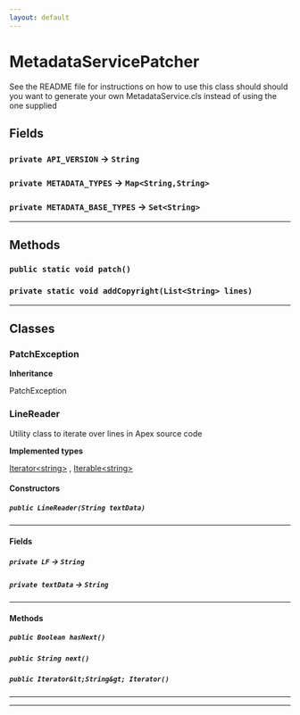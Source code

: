 ```yaml
---
layout: default
---
```

# MetadataServicePatcher

See the README file for instructions on how to use this class should
should you want to generate your own MetadataService.cls instead of using the one supplied

## Fields

### `private API_VERSION` → `String`


### `private METADATA_TYPES` → `Map<String,String>`


### `private METADATA_BASE_TYPES` → `Set<String>`


---
## Methods
### `public static void patch()`
### `private static void addCopyright(List<String> lines)`
---
## Classes
### PatchException

**Inheritance**

PatchException


### LineReader

Utility class to iterate over lines in Apex source code


**Implemented types**

[Iterator&lt;string&gt;](Iterator&lt;string&gt;)
, 
[Iterable&lt;string&gt;](Iterable&lt;string&gt;)

#### Constructors
##### `public LineReader(String textData)`
---
#### Fields

##### `private LF` → `String`


##### `private textData` → `String`


---
#### Methods
##### `public Boolean hasNext()`
##### `public String next()`
##### `public Iterator&lt;String&gt; Iterator()`
---

---
